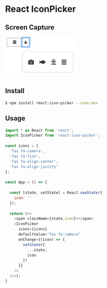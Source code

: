 # React IconPicker

## Screen Capture

![](./screen-shot.png)

## Install
```sh
$ npm install react-icon-picker --save-dev
```

## Usage

```js
import * as React from 'react';
import IconPicker from 'react-icon-picker';

const icons = [
  'fas fa-camera',
  'fas fa-fish',
  'fas fa-align-center',
  'fas fa-align-justify'
];

const App = () => {

  const [state, setState] = React.useState({
    icon: ''
  });

  return (<>
    <span className={state.icon}></span>
    <IconPicker 
      icons={icons} 
      defaultValue="fas fa-camera" 
      onChange={(icon) => {
        setState({
          ...state,
          icon
        })
      }}
    />
  </>);
}
```